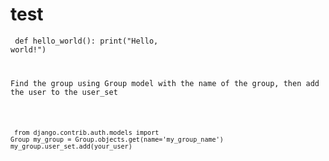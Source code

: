 # test  
<code class="language-python">    def hello_world():
        print("Hello, world!")

<p>Find the group using Group model with the name of the group, then add the user to the user_set</p>

<code class="language-python">  from django.contrib.auth.models import Group
my_group = Group.objects.get(name='my_group_name') 
my_group.user_set.add(your_user)
